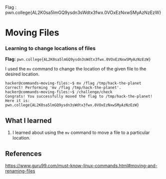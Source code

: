 Flag : pwn.college{AL2K0sa5lmGQ9ysdn3sWdtx3fwx.0VOxEzNxwSMyAzNzEzW}
# Moving Files

### Learning to change locations of files

**Flag:** `pwn.college{AL2K0sa5lmGQ9ysdn3sWdtx3fwx.0VOxEzNxwSMyAzNzEzW}`

I used the `mv` command to change the location of the given file to the desired location. 

```
hacker@commands~moving-files:~$ mv /flag /tmp/hack-the-planet
Correct! Performing 'mv /flag /tmp/hack-the-planet'.
hacker@commands~moving-files:~$ /challenge/check
Congrats! You successfully moved the flag to /tmp/hack-the-planet! Here it is:
pwn.college{AL2K0sa5lmGQ9ysdn3sWdtx3fwx.0VOxEzNxwSMyAzNzEzW}

```

## What I learned

1. I learned about using the `mv` command to move a file to a particular location.

## References

https://www.guru99.com/must-know-linux-commands.html#moving-and-renaming-files
